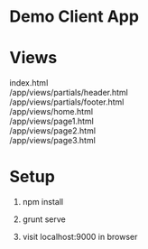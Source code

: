 # Demo Client App

# Views  
index.html  
/app/views/partials/header.html  
/app/views/partials/footer.html  
/app/views/home.html  
/app/views/page1.html  
/app/views/page2.html  
/app/views/page3.html  

# Setup

1. npm install
2. grunt serve

3. visit localhost:9000 in browser

